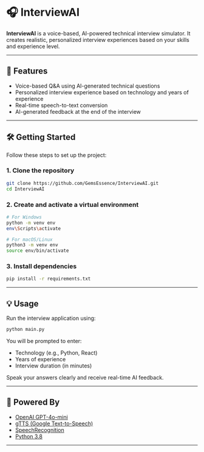 # 🎧 InterviewAI

**InterviewAI** is a voice-based, AI-powered technical interview simulator. It creates realistic, personalized interview experiences based on your skills and experience level.

---

## 🚀 Features

- Voice-based Q&A using AI-generated technical questions
- Personalized interview experience based on technology and years of experience
- Real-time speech-to-text conversion
- AI-generated feedback at the end of the interview

---

## 🛠️ Getting Started

Follow these steps to set up the project:

### 1. Clone the repository

```bash
git clone https://github.com/GemsEssence/InterviewAI.git
cd InterviewAI
```

### 2. Create and activate a virtual environment

```bash
# For Windows
python -m venv env
env\Scripts\activate

# For macOS/Linux
python3 -m venv env
source env/bin/activate
```

### 3. Install dependencies

```bash
pip install -r requirements.txt
```

---

## 💡 Usage

Run the interview application using:

```bash
python main.py
```

You will be prompted to enter:

- Technology (e.g., Python, React)
- Years of experience
- Interview duration (in minutes)

Speak your answers clearly and receive real-time AI feedback.

---

## 🧠 Powered By

- [OpenAI GPT-4o-mini](https://openai.com/)
- [gTTS (Google Text-to-Speech)](https://pypi.org/project/gTTS/)
- [SpeechRecognition](https://pypi.org/project/SpeechRecognition/)
- [Python 3.8](https://www.python.org/downloads/release/python-380/)

---
